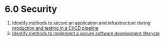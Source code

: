 # 6.0 Security

1. [Identify methods to secure an application and infrastructure during production and testing in a CI/CD pipeline](01_Identify_Methods_to_Secure_an_Application_and_Infrastructure_During_Production_and_Testing_in_a_CICD_Pipeline.md)
2. [Identify methods to implement a secure software development lifecycle](02_Identify_Methods_to_Implement_a_Secure_Software_Development_Life_Cycle.md)
